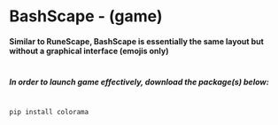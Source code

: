 # BashScape - (game)

#### Similar to RuneScape, BashScape is essentially the same layout but without a graphical interface (emojis only)  
#

##### In order to launch game effectively, download the package(s) below:
#

```
pip install colorama
``` 